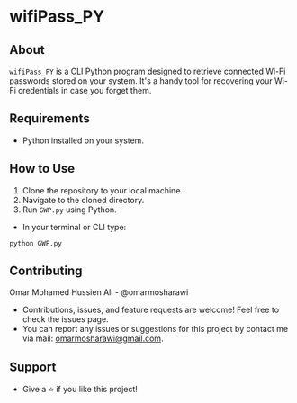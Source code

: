 # wifiPass_PY

## About
`wifiPass_PY` is a CLI Python program designed to retrieve connected Wi-Fi passwords stored on your system. It's a handy tool for recovering your Wi-Fi credentials in case you forget them.

## Requirements
- Python installed on your system.
  
## How to Use
1. Clone the repository to your local machine.
2. Navigate to the cloned directory.
3. Run `GWP.py` using Python.
- In your terminal or CLI type:
```
python GWP.py
```

## Contributing
Omar Mohamed Hussien Ali - @omarmosharawi
- Contributions, issues, and feature requests are welcome! Feel free to check the issues page.
- You can report any issues or suggestions for this project by contact me via mail: omarmosharawi@gmail.com.

## Support
- Give a ⭐️ if you like this project!
